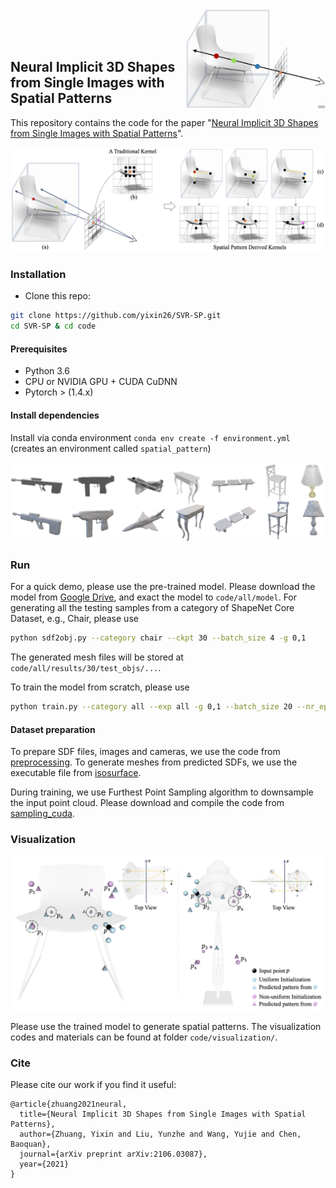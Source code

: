 <img src='fig/sp.gif' align="right" width=225>
<br><br><br>

## Neural Implicit 3D Shapes from Single Images with Spatial Patterns

This repository contains the code for the paper "[Neural Implicit 3D Shapes from Single Images with Spatial Patterns](https://yixin26.github.io/projects/Spatial-Pattern/Spatial_Pattern.pdf)".


<img src="./fig/illustration.png" width="700" />


### Installation
- Clone this repo:
```bash
git clone https://github.com/yixin26/SVR-SP.git
cd SVR-SP & cd code
```

#### Prerequisites
- Python 3.6
- CPU or NVIDIA GPU + CUDA CuDNN
- Pytorch > (1.4.x)

#### Install dependencies
Install via conda environment `conda env create -f environment.yml` (creates an environment called `spatial_pattern`)



<img src="./fig/result.png" width="800" />



### Run

For a quick demo, please use the pre-trained model. Please download the model from [Google Drive](https://drive.google.com/file/d/1gLNrlg0NLG6VndslWMTRZqU6ZqV9P-ax/view?usp=sharing),
and exact the model to ```code/all/model```.
For generating all the testing samples from a category of ShapeNet Core Dataset, e.g., Chair, please use

```bash
python sdf2obj.py --category chair --ckpt 30 --batch_size 4 -g 0,1
```
The generated mesh files will be stored at  ```code/all/results/30/test_objs/...```. 

To train the model from scratch, please use
```bash
python train.py --category all --exp all -g 0,1 --batch_size 20 --nr_epochs 30
```

#### Dataset preparation
To prepare SDF files, images and cameras, we use the code from [preprocessing](https://github.com/laughtervv/DISN/tree/master/preprocessing). 
To generate meshes from predicted SDFs, we use the executable file from [isosurface](https://github.com/laughtervv/DISN/tree/master/isosurface).

During training, we use Furthest Point Sampling algorithm to downsample the input point cloud. Please download and compile the code from [sampling_cuda](https://github.com/daerduoCarey/pt2pc/tree/master/sampling).


### Visualization
<img src="./fig/vis-sp.png" width="600" />

Please use the trained model to generate spatial patterns. The visualization codes and materials can be found at folder ```code/visualization/```.


### Cite

Please cite our work if you find it useful:

```
@article{zhuang2021neural,
  title={Neural Implicit 3D Shapes from Single Images with Spatial Patterns},
  author={Zhuang, Yixin and Liu, Yunzhe and Wang, Yujie and Chen, Baoquan},
  journal={arXiv preprint arXiv:2106.03087},
  year={2021}
}
```
